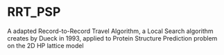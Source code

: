 # RRT_PSP
A adapted Record-to-Record Travel Algorithm, a Local Search algorithm creates by Dueck in 1993, applied to Protein Structure Prediction problem on the 2D HP lattice model
